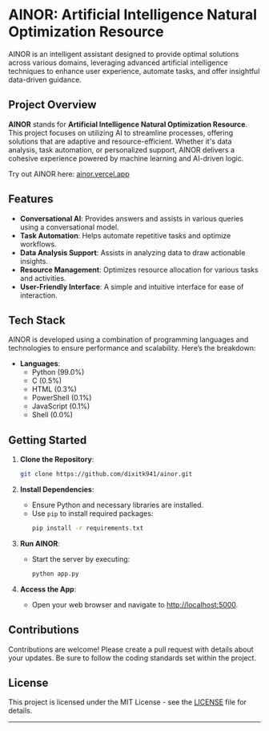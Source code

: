 
# AINOR: Artificial Intelligence Natural Optimization Resource

AINOR is an intelligent assistant designed to provide optimal solutions across various domains, leveraging advanced artificial intelligence techniques to enhance user experience, automate tasks, and offer insightful data-driven guidance.

## Project Overview

**AINOR** stands for **Artificial Intelligence Natural Optimization Resource**. This project focuses on utilizing AI to streamline processes, offering solutions that are adaptive and resource-efficient. Whether it's data analysis, task automation, or personalized support, AINOR delivers a cohesive experience powered by machine learning and AI-driven logic.

Try out AINOR here: [ainor.vercel.app](https://ainorchat.vercel.app)

## Features

- **Conversational AI**: Provides answers and assists in various queries using a conversational model.
- **Task Automation**: Helps automate repetitive tasks and optimize workflows.
- **Data Analysis Support**: Assists in analyzing data to draw actionable insights.
- **Resource Management**: Optimizes resource allocation for various tasks and activities.
- **User-Friendly Interface**: A simple and intuitive interface for ease of interaction.

## Tech Stack

AINOR is developed using a combination of programming languages and technologies to ensure performance and scalability. Here’s the breakdown:

- **Languages**:
  - Python (99.0%)
  - C (0.5%)
  - HTML (0.3%)
  - PowerShell (0.1%)
  - JavaScript (0.1%)
  - Shell (0.0%)

## Getting Started

1. **Clone the Repository**:
   ```bash
   git clone https://github.com/dixitk941/ainor.git
   ```
2. **Install Dependencies**:
   - Ensure Python and necessary libraries are installed.
   - Use `pip` to install required packages:
     ```bash
     pip install -r requirements.txt
     ```

3. **Run AINOR**:
   - Start the server by executing:
     ```bash
     python app.py
     ```

4. **Access the App**:
   - Open your web browser and navigate to [http://localhost:5000](http://localhost:5000).

## Contributions

Contributions are welcome! Please create a pull request with details about your updates. Be sure to follow the coding standards set within the project.

## License

This project is licensed under the MIT License - see the [LICENSE](LICENSE) file for details.

---
